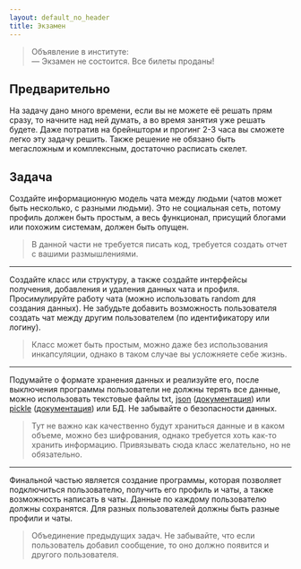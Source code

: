 ```yaml
---
layout: default_no_header
title: Экзамен
---
```


> Объявление в институте:  
> — Экзамен не состоится. Все билеты проданы!

## Предварительно

На задачу дано много времени, если вы не можете её решать прям сразу, то начните над ней думать, а во время занятия уже 
решать будете. Даже потратив на брейншторм и прогинг 2-3 часа вы сможете легко эту задачу решить. Также решение не обязано 
быть мегасложным и комплексным, достаточно расписать скелет.

## Задача

Создайте информационную модель чата между людьми (чатов может быть несколько, с разными людьми). Это не социальная сеть,
потому профиль должен быть простым, а весь функционал, присущий блогами или похожим системам, должен быть опущен. 

> В данной части не требуется писать код, требуется создать отчет с вашими размышлениями.

---

Создайте класс или структуру, а также создайте интерфейсы получения, добавления и удаления данных чата и профиля. 
Просимулируйте работу чата (можно использовать random для создания данных). Не забудьте добавить возможность пользователя
создать чат между другим пользователем (по идентификатору или логину).

> Класс может быть простым, можно даже без использования инкапсуляции, однако в таком случае вы усложняете себе жизнь.

---

Подумайте о формате хранения данных и реализуйте его, после выключения программы пользователи не должны терять все 
данные, можно использовать текстовые файлы txt, [json][json] ([документация][json-doc]) или
[pickle][pickle] ([документация][pickle-doc]) или БД. Не забывайте о безопасности данных.

> Тут не важно как качественно будут храниться данные и в каком объеме, можно без шифрования, однако требуется хоть 
> как-то хранить информацию. Привязывать сюда класс желательно, но не обязательно.

---

Финальной частью является создание программы, которая позволяет подключиться пользователю, получить его профиль и чаты, 
а также возможность написать в чаты. Данные по каждому пользователю должны сохранятся. 
Для разных пользователей должны быть разные профили и чаты. 

> Объединение предыдущих задач. Не забывайте, что если пользователь добавил сообщение, то оно должно появится и другого 
> пользователя.


[json]: https://python-scripts.com/json
[pickle]: https://pythonworld.ru/moduli/modul-pickle.html
[json-doc]: https://docs.python.org/3/library/json.html
[pickle-doc]: https://docs.python.org/3/library/pickle.html

